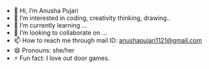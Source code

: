 - 👋 Hi, I’m Anusha Pujari
- 👀 I’m interested in coding, creativity thinking, drawing..
- 🌱 I’m currently learning ...
- 💞️ I’m looking to collaborate on ...
- 📫 How to reach me through mail ID: anushapujari1121@gmail.com
- 😄 Pronouns: she/her
- ⚡ Fun fact: I love out door games.

<!--Anusha Pujari is a ✨ special ✨ repository because its `README.md` (this file) appears on your GitHub profile.
You can click the Preview link to take a look at your changes.-->
